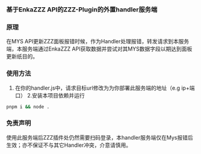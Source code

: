 ### 基于EnkaZZZ API的ZZZ-Plugin的外置handler服务端  
### 原理  
在MYS API更新ZZZ面板报错时候，作为Handler处理报错，转发请求到本服务端，本服务端通过EnkaZZZ API获取数据并尝试对其MYS数据字段以期达到面板更新纸目的。  

### 使用方法
1. 在你的handler.js中，请求目标url修改为为你部署此服务端的地址（e.g ip+端口） 
2.安装本项目依赖并运行  
```bash
pnpm i && node .
```
### 免责声明  
使用此服务端后ZZZ插件处仍然需要扫码登录，本handler服务端仅在Mys报错后生效；亦不保证不与其它Handler冲突，介意请慎用。
